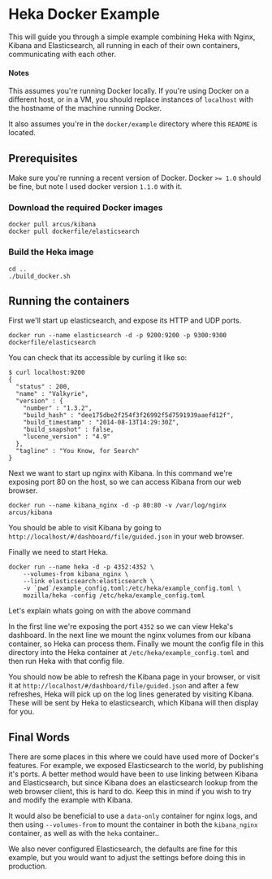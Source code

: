 Heka Docker Example
===================

This will guide you through a simple example combining Heka with Nginx, Kibana
and Elasticsearch, all running in each of their own containers, communicating with each other.

#### Notes

This assumes you're running Docker locally. If you're using Docker on a different
host, or in a VM, you should replace instances of `localhost` with the hostname
of the machine running Docker.

It also assumes you're in the `docker/example` directory where this `README` is
located.

Prerequisites
-------------

Make sure you're running a recent version of Docker. Docker `>= 1.0` should be fine,
but note I used docker version `1.1.0` with it.

### Download the required Docker images

````
docker pull arcus/kibana
docker pull dockerfile/elasticsearch
````

### Build the Heka image

````
cd ..
./build_docker.sh
````

Running the containers
----------------------

First we'll start up elasticsearch, and expose its HTTP and UDP ports.

````
docker run --name elasticsearch -d -p 9200:9200 -p 9300:9300 dockerfile/elasticsearch
````

You can check that its accessible by curling it like so:

````
$ curl localhost:9200
{
  "status" : 200,
  "name" : "Valkyrie",
  "version" : {
    "number" : "1.3.2",
    "build_hash" : "dee175dbe2f254f3f26992f5d7591939aaefd12f",
    "build_timestamp" : "2014-08-13T14:29:30Z",
    "build_snapshot" : false,
    "lucene_version" : "4.9"
  },
  "tagline" : "You Know, for Search"
}
````

Next we want to start up nginx with Kibana. In this command we're exposing port
80 on the host, so we can access Kibana from our web browser.

````
docker run --name kibana_nginx -d -p 80:80 -v /var/log/nginx arcus/kibana
````

You should be able to visit Kibana by going to `http://localhost/#/dashboard/file/guided.json`
in your web browser.

Finally we need to start Heka.

````
docker run --name heka -d -p 4352:4352 \
    --volumes-from kibana_nginx \
    --link elasticsearch:elasticsearch \
    -v `pwd`/example_config.toml:/etc/heka/example_config.toml \
    mozilla/heka -config /etc/heka/example_config.toml
````

Let's explain whats going on with the above command

In the first line we're exposing the port `4352` so we can view Heka's
dashboard. In the next line we mount the nginx volumes from our kibana
container, so Heka can process them. Finally we mount the config file in this
directory into the Heka container at `/etc/heka/example_config.toml` and then
run Heka with that config file.

You should now be able to refresh the Kibana page in your browser, or visit it at
`http://localhost/#/dashboard/file/guided.json` and after a few refreshes, Heka
will pick up on the log lines generated by visiting Kibana. These will be sent
by Heka to elasticsearch, which Kibana will then display for you.


Final Words
-----------

There are some places in this where we could have used more of Docker's features.
For example, we exposed Elasticsearch to the world, by publishing it's ports. A
better method would have been to use linking between Kibana and Elasticsearch,
but since Kibana does an elasticsearch lookup from the web browser client, this
is hard to do. Keep this in mind if you wish to try and modify the example with
Kibana.

It would also be beneficial to use a `data-only` container for nginx logs,
and then using `--volumes-from` to mount the container in both the `kibana_nginx`
container, as well as with the `heka` container..

We also never configured Elasticsearch, the defaults are fine for this example,
but you would want to adjust the settings before doing this in production.
